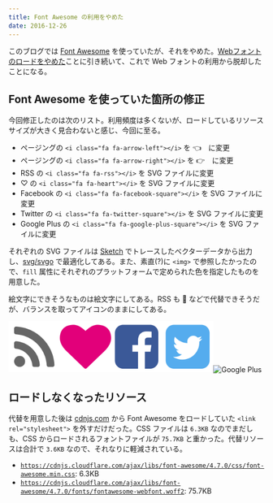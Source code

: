 ```yaml
---
title: Font Awesome の利用をやめた
date: 2016-12-26
---
```


このブログでは [Font Awesome](http://fontawesome.io/) を使っていたが、それをやめた。[Webフォントのロードをやめた](/posts/2016/web-font.html)ことに引き続いて、これで Web フォントの利用から脱却したことになる。

## Font Awesome を使っていた箇所の修正

今回修正したのは次のリスト。利用頻度は多くないが、ロードしているリソースサイズが大きく見合わないと感じ、今回に至る。

- ページングの `<i class="fa fa-arrow-left"></i>` を 👈　に変更
- ページングの `<i class="fa fa-arrow-right"></i>` を 👉　に変更
- RSS の `<i class="fa fa-rss"></i>` を SVG ファイルに変更
- ♡ の `<i class="fa fa-heart"></i>` を SVG ファイルに変更
- Facebook の `<i class="fa fa-facebook-square"></i>` を SVG ファイルに変更
- Twitter の `<i class="fa fa-twitter-square"></i>` を SVG ファイルに変更
- Google Plus の `<i class="fa fa-google-plus-square"></i>` を SVG ファイルに変更

それぞれの SVG ファイルは [Sketch](https://www.sketchapp.com/) でトレースしたベクターデータから出力し、[svg/svgo](https://github.com/svg/svgo) で最適化してある。また、素直(?)に `<img>` で参照したかったので、`fill` 属性にそれぞれのプラットフォームで定められた色を指定したものを用意した。

絵文字にできそうなものは絵文字にしてある。RSS も 📡 などで代替できそうだが、バランスを取ってアイコンのままにしてある。

<img src="/img/rss.svg" alt="RSS" width="20%"><img src="/img/heart.svg" alt="Heart" width="20%"><img src="/img/facebook.svg" alt="Facebook" width="20%"><img src="/img/twitter.svg" alt="Twitter" width="20%"><img src="/img/google-plus.svg" alt="Google Plus" width="20%">

## ロードしなくなったリソース

代替を用意した後は [cdnjs.com](https://cdnjs.com) から Font Awesome をロードしていた `<link rel="stylesheet">` を外すだけだった。CSS ファイルは `6.3KB` なのでまだしも、CSS からロードされるフォントファイルが `75.7KB` と重かった。代替リソースは合計で `3.6KB` なので、それなりに軽減されている。

- [`https://cdnjs.cloudflare.com/ajax/libs/font-awesome/4.7.0/css/font-awesome.min.css`](https://cdnjs.cloudflare.com/ajax/libs/font-awesome/4.5.0/css/font-awesome.min.css): 6.3KB
- [`https://cdnjs.cloudflare.com/ajax/libs/font-awesome/4.7.0/fonts/fontawesome-webfont.woff2`](https://cdnjs.cloudflare.com/ajax/libs/font-awesome/4.5.0/fonts/fontawesome-webfont.woff2): 75.7KB

